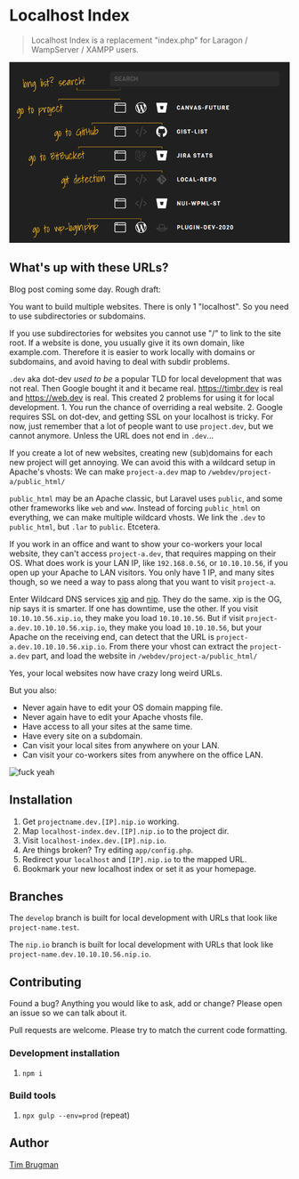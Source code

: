 # Localhost Index

> Localhost Index is a replacement "index.php" for Laragon / WampServer / XAMPP users.

![screenshot](/screenshot.png)

## What's up with these URLs?

Blog post coming some day. Rough draft:

You want to build multiple websites. There is only 1 "localhost". So you need to use subdirectories or subdomains.

If you use subdirectories for websites you cannot use "/" to link to the site root. If a website is done, you usually give it its own domain, like example.com. Therefore it is easier to work locally with domains or subdomains, and avoid having to deal with subdir problems.

`.dev` aka dot-dev *used to be* a popular TLD for local development that was not real. Then Google bought it and it became real. https://timbr.dev is real and https://web.dev is real. This created 2 problems for using it for local development. 1. You run the chance of overriding a real website. 2. Google requires SSL on dot-dev, and getting SSL on your localhost is tricky. For now, just remember that a lot of people want to use `project.dev`, but we cannot anymore. Unless the URL does not end in `.dev`...

If you create a lot of new websites, creating new (sub)domains for each new project will get annoying. We can avoid this with a wildcard setup in Apache's vhosts: We can make `project-a.dev` map to `/webdev/project-a/public_html/` 

`public_html` may be an Apache classic, but Laravel uses `public`, and some other frameworks like `web` and `www`. Instead of forcing `public_html` on everything, we can make multiple wildcard vhosts. We link the `.dev` to `public_html`, but `.lar` to `public`. Etcetera.

If you work in an office and want to show your co-workers your local website, they can't access `project-a.dev`, that requires mapping on their OS. What does work is your LAN IP, like `192.168.0.56`, or `10.10.10.56`, if you open up your Apache to LAN visitors. You only have 1 IP, and many sites though, so we need a way to pass along that you want to visit `project-a`.

Enter Wildcard DNS services [xip](http://xip.io/) and [nip](https://nip.io/). They do the same. xip is the OG, nip says it is smarter. If one has downtime, use the other. If you visit `10.10.10.56.xip.io`, they make you load `10.10.10.56`. But if visit `project-a.dev.10.10.10.56.xip.io`, they make you load `10.10.10.56`, but your Apache on the receiving end, can detect that the URL is `project-a.dev.10.10.10.56.xip.io`. From there your vhost can extract the `project-a.dev` part, and load the website in `/webdev/project-a/public_html/`

Yes, your local websites now have crazy long weird URLs.

But you also:
- Never again have to edit your OS domain mapping file.
- Never again have to edit your Apache vhosts file.
- Have access to all your sites at the same time.
- Have every site on a subdomain.
- Can visit your local sites from anywhere on your LAN.
- Can visit your co-workers sites from anywhere on the office LAN.

![fuck yeah](https://i.imgur.com/Xb8yDSd.jpg)

## Installation

1. Get `projectname.dev.[IP].nip.io` working.
1. Map `localhost-index.dev.[IP].nip.io` to the project dir.
1. Visit `localhost-index.dev.[IP].nip.io`.
1. Are things broken? Try editing `app/config.php`.
1. Redirect your `localhost` and `[IP].nip.io` to the mapped URL.
1. Bookmark your new localhost index or set it as your homepage.

## Branches

The `develop` branch is built for local development with URLs that look like `project-name.test`.

The `nip.io` branch is built for local development with URLs that look like `project-name.dev.10.10.10.56.nip.io`.

## Contributing

Found a bug? Anything you would like to ask, add or change? Please open an issue so we can talk about it.

Pull requests are welcome. Please try to match the current code formatting.

### Development installation

1. `npm i`

### Build tools

1. `npx gulp --env=prod` (repeat)

## Author

[Tim Brugman](https://github.com/Brugman)
